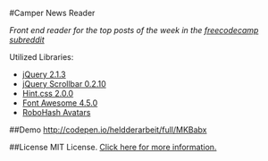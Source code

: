 #Camper News Reader

_Front end reader for the top posts of the week in the [freecodecamp subreddit](https://www.reddit.com/r/FreeCodeCamp/)_

Utilized Libraries:

- [jQuery 2.1.3](http://jquery.com)
- [jQuery Scrollbar 0.2.10](https://github.com/gromo/jquery.scrollbar/)
- [Hint.css 2.0.0](http://kushagragour.in/lab/hint/)
- [Font Awesome 4.5.0](http://fontawesome.io)
- [RoboHash Avatars](https://robohash.org/)

##Demo
http://codepen.io/heldderarbeit/full/MKBabx

##License
MIT License. [Click here for more information.](LICENSE)
